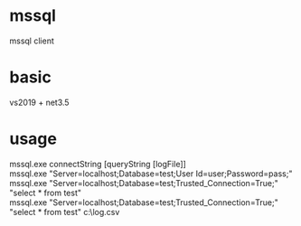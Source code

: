 # mssql
mssql client

# basic
vs2019 + net3.5

# usage
mssql.exe connectString [queryString [logFile]]  
mssql.exe "Server=localhost;Database=test;User Id=user;Password=pass;"  
mssql.exe "Server=localhost;Database=test;Trusted_Connection=True;" "select * from test"  
mssql.exe "Server=localhost;Database=test;Trusted_Connection=True;" "select * from test" c:\log.csv
